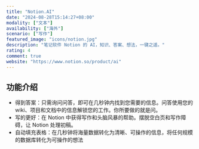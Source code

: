 ```yaml
---
title: "Notion.AI"
date: "2024-08-28T15:14:27+08:00"
modality: ["文本"]
availability: ["海外"]
scenario: ["写作"]
featured_image: "icons/notion.jpg"
description: "笔记软件 Notion 的 AI，知识、答案、想法，一键之遥。"
rating: 4
comment: true
website: "https://www.notion.so/product/ai"
---
```


## 功能介绍

* 得到答案：只需询问问答，即可在几秒钟内找到您需要的信息。问答使用您的wiki、项目和文档中的信息解锁您的工作。你所要做的就是问。
* 写的更好：在 Notion 中获得写作和头脑风暴的帮助。摆脱空白页和写作障碍，让 Notion 处理初稿。
* 自动填充表格：在几秒钟将海量数据转化为清晰、可操作的信息，将任何规模的数据库转化为可操作的想法
